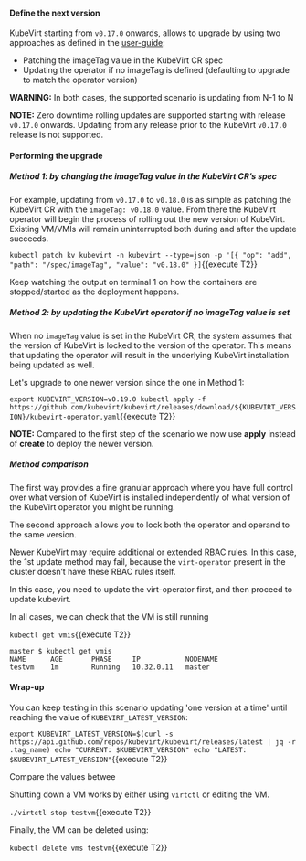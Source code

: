#### Define the next version

KubeVirt starting from `v0.17.0` onwards, allows to upgrade by using two approaches as defined in the [user-guide](https://kubevirt.io/user-guide/docs/latest/administration/intro.html#update):

- Patching the imageTag value in the KubeVirt CR spec
- Updating the operator if no imageTag is defined (defaulting to upgrade to match the operator version)

**WARNING:** In both cases, the supported scenario is updating from N-1 to N

**NOTE:** Zero downtime rolling updates are supported starting with release `v0.17.0` onwards. Updating from any release prior to the KubeVirt `v0.17.0` release is not supported.

#### Performing the upgrade

##### Method 1: by changing the imageTag value in the KubeVirt CR’s spec

For example, updating from `v0.17.0` to `v0.18.0` is as simple as patching the KubeVirt CR with the `imageTag: v0.18.0` value. From there the KubeVirt operator will begin the process of rolling out the new version of KubeVirt. Existing VM/VMIs will remain uninterrupted both during and after the update succeeds.

`kubectl patch kv kubevirt -n kubevirt --type=json -p '[{ "op": "add", "path": "/spec/imageTag", "value": "v0.18.0" }]`{{execute T2}}

Keep watching the output on terminal 1 on how the containers are stopped/started as the deployment happens.

##### Method 2: by updating the KubeVirt operator if no imageTag value is set

When no `imageTag` value is set in the KubeVirt CR, the system assumes that the version of KubeVirt is locked to the version of the operator. This means that updating the operator will result in the underlying KubeVirt installation being updated as well.

Let's upgrade to one newer version since the one in Method 1:

`export KUBEVIRT_VERSION=v0.19.0
kubectl apply -f https://github.com/kubevirt/kubevirt/releases/download/${KUBEVIRT_VERSION}/kubevirt-operator.yaml`{{execute T2}}

**NOTE:** Compared to the first step of the scenario we now use **apply** instead of **create** to deploy the newer version.

##### Method comparison

The first way provides a fine granular approach where you have full control over what version of KubeVirt is installed independently of what version of the KubeVirt operator you might be running. 

The second approach allows you to lock both the operator and operand to the same version.

Newer KubeVirt may require additional or extended RBAC rules. In this case, the 1st update method may fail, because the `virt-operator` present in the cluster doesn’t have these RBAC rules itself. 

In this case, you need to update the virt-operator first, and then proceed to update kubevirt.

In all cases, we can check that the VM is still running

`kubectl get vmis`{{execute T2}}

~~~
master $ kubectl get vmis
NAME      AGE       PHASE     IP           NODENAME
testvm    1m        Running   10.32.0.11   master
~~~


#### Wrap-up

You can keep testing in this scenario updating 'one version at a time' until reaching the value of `KUBEVIRT_LATEST_VERSION`:

`export KUBEVIRT_LATEST_VERSION=$(curl -s https://api.github.com/repos/kubevirt/kubevirt/releases/latest | jq -r .tag_name)
echo "CURRENT: $KUBEVIRT_VERSION"
echo "LATEST: $KUBEVIRT_LATEST_VERSION"`{{execute T2}}

Compare the values betwee

Shutting down a VM works by either using `virtctl` or editing the VM.

`./virtctl stop testvm`{{execute T2}}

Finally, the VM can be deleted using:

`kubectl delete vms testvm`{{execute T2}}
